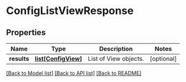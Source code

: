 # ConfigListViewResponse

## Properties
Name | Type | Description | Notes
------------ | ------------- | ------------- | -------------
**results** | [**list[ConfigView]**](ConfigView.md) | List of View objects. | [optional] 

[[Back to Model list]](../README.md#documentation-for-models) [[Back to API list]](../README.md#documentation-for-api-endpoints) [[Back to README]](../README.md)


